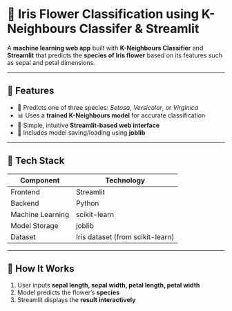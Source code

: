 # 🌸 Iris Flower Classification using K-Neighbours Classifer & Streamlit

A **machine learning web app** built with **K-Neighbours Classifier** and **Streamlit** that predicts the **species of Iris flower** based on its features such as sepal and petal dimensions.

---

## 🚀 Features

- 🌼 Predicts one of three species: *Setosa*, *Versicolor*, or *Virginica*  
- 📊 Uses a **trained K-Neighbours model** for accurate classification  
- 🧠 Simple, intuitive **Streamlit-based web interface**  
- 💾 Includes model saving/loading using **joblib**  

---

## 🧩 Tech Stack

| Component | Technology |
|------------|-------------|
| Frontend | Streamlit |
| Backend | Python |
| Machine Learning | scikit-learn |
| Model Storage | joblib |
| Dataset | Iris dataset (from scikit-learn) |

---

## 🧠 How It Works

1. User inputs **sepal length, sepal width, petal length, petal width**  
2. Model predicts the flower’s **species**  
3. Streamlit displays the **result interactively**
